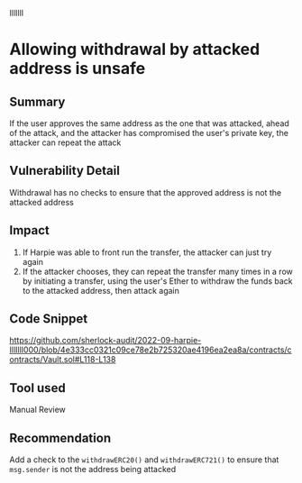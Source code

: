 IllIllI
# Allowing withdrawal by attacked address is unsafe

## Summary
If the user approves the same address as the one that was attacked, ahead of the attack, and the attacker has compromised the user's private key, the attacker can repeat the attack

## Vulnerability Detail
Withdrawal has no checks to ensure that the approved address is not the attacked address

## Impact
1) If Harpie was able to front run the transfer, the attacker can just try again
2) If the attacker chooses, they can repeat the transfer many times in a row by initiating a transfer, using the user's Ether to withdraw the funds back to the attacked address, then attack again

## Code Snippet
https://github.com/sherlock-audit/2022-09-harpie-IllIllI000/blob/4e333cc0321c09ce78e2b725320ae4196ea2ea8a/contracts/contracts/Vault.sol#L118-L138

## Tool used

Manual Review

## Recommendation
Add a check to the `withdrawERC20()` and `withdrawERC721()` to ensure that `msg.sender` is not the address being attacked
